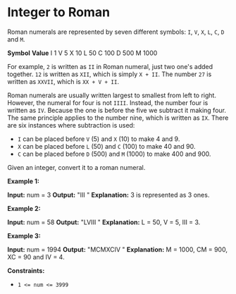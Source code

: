 # Integer to Roman

Roman numerals are represented by seven different symbols: `I`, `V`, `X`, `L`, `C`, `D` and `M`.

**Symbol**       **Value**
I             1
V             5
X             10
L             50
C             100
D             500
M             1000

For example, `2` is written as `II` in Roman numeral, just two one's added together. `12` is written as `XII`, which is simply `X + II`. The number `27` is written as `XXVII`, which is `XX + V + II`.

Roman numerals are usually written largest to smallest from left to right. However, the numeral for four is not `IIII`. Instead, the number four is written as `IV`. Because the one is before the five we subtract it making four. The same principle applies to the number nine, which is written as `IX`. There are six instances where subtraction is used:

* `I` can be placed before `V` (5) and `X` (10) to make 4 and 9.
* `X` can be placed before `L` (50) and `C` (100) to make 40 and 90.
* `C` can be placed before `D` (500) and `M` (1000) to make 400 and 900.

Given an integer, convert it to a roman numeral.

**Example 1:**

**Input:** num = 3
**Output:**  "III "
**Explanation:** 3 is represented as 3 ones.

**Example 2:**

**Input:** num = 58
**Output:**  "LVIII "
**Explanation:** L = 50, V = 5, III = 3.

**Example 3:**

**Input:** num = 1994
**Output:**  "MCMXCIV "
**Explanation:** M = 1000, CM = 900, XC = 90 and IV = 4.

**Constraints:**

* `1 <= num <= 3999`
